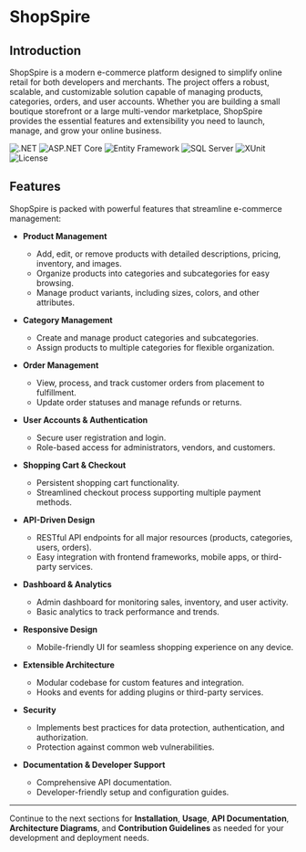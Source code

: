 # ShopSpire

## Introduction

ShopSpire is a modern e-commerce platform designed to simplify online retail for both developers and merchants. The project offers a robust, scalable, and customizable solution capable of managing products, categories, orders, and user accounts. Whether you are building a small boutique storefront or a large multi-vendor marketplace, ShopSpire provides the essential features and extensibility you need to launch, manage, and grow your online business.



![.NET](https://img.shields.io/badge/.NET-8.0-blue)
![ASP.NET Core](https://img.shields.io/badge/ASP.NET_Core-8.0-blue)
![Entity Framework](https://img.shields.io/badge/Entity_Framework-Core_8.0-green)
![SQL Server](https://img.shields.io/badge/SQL_Server-2019+-orange)
![XUnit](https://img.shields.io/badge/XUnit-Testing-red)
![License](https://img.shields.io/badge/License-MIT-yellow)

## Features

ShopSpire is packed with powerful features that streamline e-commerce management:

- **Product Management**
  - Add, edit, or remove products with detailed descriptions, pricing, inventory, and images.
  - Organize products into categories and subcategories for easy browsing.
  - Manage product variants, including sizes, colors, and other attributes.

- **Category Management**
  - Create and manage product categories and subcategories.
  - Assign products to multiple categories for flexible organization.

- **Order Management**
  - View, process, and track customer orders from placement to fulfillment.
  - Update order statuses and manage refunds or returns.

- **User Accounts & Authentication**
  - Secure user registration and login.
  - Role-based access for administrators, vendors, and customers.

- **Shopping Cart & Checkout**
  - Persistent shopping cart functionality.
  - Streamlined checkout process supporting multiple payment methods.

- **API-Driven Design**
  - RESTful API endpoints for all major resources (products, categories, users, orders).
  - Easy integration with frontend frameworks, mobile apps, or third-party services.

- **Dashboard & Analytics**
  - Admin dashboard for monitoring sales, inventory, and user activity.
  - Basic analytics to track performance and trends.

- **Responsive Design**
  - Mobile-friendly UI for seamless shopping experience on any device.

- **Extensible Architecture**
  - Modular codebase for custom features and integration.
  - Hooks and events for adding plugins or third-party services.

- **Security**
  - Implements best practices for data protection, authentication, and authorization.
  - Protection against common web vulnerabilities.

- **Documentation & Developer Support**
  - Comprehensive API documentation.
  - Developer-friendly setup and configuration guides.

---

Continue to the next sections for **Installation**, **Usage**, **API Documentation**, **Architecture Diagrams**, and **Contribution Guidelines** as needed for your development and deployment needs.
